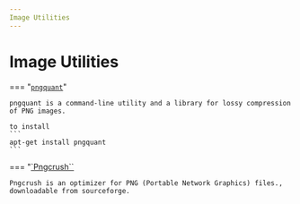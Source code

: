 ```yaml
---
Image Utilities
---
```


# Image Utilities

=== "[`pngquant`](https://pngquant.org/)"

    pngquant is a command-line utility and a library for lossy compression of PNG images.

    to install
    ```
    apt-get install pngquant
    ```

=== "[`Pngcrush``](https://pmt.sourceforge.io/pngcrush/)

    Pngcrush is an optimizer for PNG (Portable Network Graphics) files., downloadable from sourceforge.
